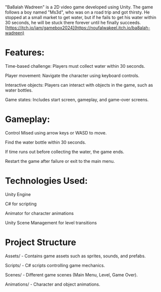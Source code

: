 "Ba8alah Wadreen" is a 2D video game developed using Unity. The game follows a boy named "Ms3d", who was on a road trip and got thirsty. He stopped at a small market to get water, but if he fails to get his water within 30 seconds, he will be stuck there forever until he finally succeeds.
[https://itch.io/jam/gamebox2024](https://noufalwakeel.itch.io/ba8alah-wadreen)
# Features:

Time-based challenge: Players must collect water within 30 seconds.

Player movement: Navigate the character using keyboard controls.

Interactive objects: Players can interact with objects in the game, such as water bottles.

Game states: Includes start screen, gameplay, and game-over screens.

# Gameplay:

Control Mised using arrow keys or WASD to move.

Find the water bottle within 30 seconds.

If time runs out before collecting the water, the game ends.

Restart the game after failure or exit to the main menu.

# Technologies Used:

Unity Engine

C# for scripting

Animator for character animations

Unity Scene Management for level transitions

# Project Structure

Assets/ - Contains game assets such as sprites, sounds, and prefabs.

Scripts/ - C# scripts controlling game mechanics.

Scenes/ - Different game scenes (Main Menu, Level, Game Over).

Animations/ - Character and object animations.
